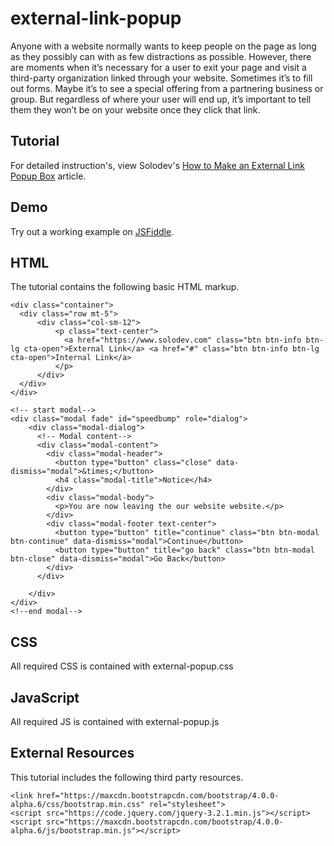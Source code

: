 # external-link-popup
Anyone with a website normally wants to keep people on the page as long as they possibly can with as few distractions as possible. However, there are moments when it’s necessary for a user to exit your page and visit a third-party organization linked through your website. Sometimes it’s to fill out forms. Maybe it’s to see a special offering from a partnering business or group. But regardless of where your user will end up, it’s important to tell them they won’t be on your website once they click that link.
  		  
## Tutorial		  
For detailed instruction's, view Solodev's [How to Make an External Link Popup Box](https://www.solodev.com/blog/web-design/how-to-make-an-external-link-popup-box.stml) article.
 
## Demo
  		  
Try out a working example on [JSFiddle](https://jsfiddle.net/solodev/0dtmcaxh/).

## HTML

The tutorial contains the following basic HTML markup.

```
<div class="container">
  <div class="row mt-5">
	  <div class="col-sm-12">
		  <p class="text-center">
		    <a href="https://www.solodev.com" class="btn btn-info btn-lg cta-open">External Link</a> <a href="#" class="btn btn-info btn-lg cta-open">Internal Link</a>
		  </p>
	  </div>
  </div>
</div>

<!-- start modal-->
<div class="modal fade" id="speedbump" role="dialog">
	<div class="modal-dialog">
	  <!-- Modal content-->
	  <div class="modal-content">
		<div class="modal-header">
		  <button type="button" class="close" data-dismiss="modal">&times;</button>
		  <h4 class="modal-title">Notice</h4>
		</div>
		<div class="modal-body">
		  <p>You are now leaving the our website website.</p>
		</div>
		<div class="modal-footer text-center">
		  <button type="button" title="continue" class="btn btn-modal btn-continue" data-dismiss="modal">Continue</button>
		  <button type="button" title="go back" class="btn btn-modal btn-close" data-dismiss="modal">Go Back</button>
		</div>
	  </div>

	</div>
</div>
<!--end modal-->
```

## CSS

All required CSS is contained with external-popup.css

## JavaScript

All required JS is contained with external-popup.js

## External Resources

This tutorial includes the following third party resources.

```
<link href="https://maxcdn.bootstrapcdn.com/bootstrap/4.0.0-alpha.6/css/bootstrap.min.css" rel="stylesheet">
<script src="https://code.jquery.com/jquery-3.2.1.min.js"></script>
<script src="https://maxcdn.bootstrapcdn.com/bootstrap/4.0.0-alpha.6/js/bootstrap.min.js"></script>
```

